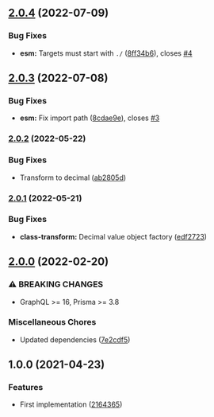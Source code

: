 ## [2.0.4](https://github.com/unlight/prisma-graphql-type-decimal/compare/v2.0.3...v2.0.4) (2022-07-09)


### Bug Fixes

* **esm:** Targets must start with `./` ([8ff34b6](https://github.com/unlight/prisma-graphql-type-decimal/commit/8ff34b6d07b1cdf245cc0548ef4c86ac897045b1)), closes [#4](https://github.com/unlight/prisma-graphql-type-decimal/issues/4)

## [2.0.3](https://github.com/unlight/prisma-graphql-type-decimal/compare/v2.0.2...v2.0.3) (2022-07-08)


### Bug Fixes

* **esm:** Fix import path ([8cdae9e](https://github.com/unlight/prisma-graphql-type-decimal/commit/8cdae9ed1f7b1307d4777933a74068b4a17e0d7a)), closes [#3](https://github.com/unlight/prisma-graphql-type-decimal/issues/3)

### [2.0.2](https://github.com/unlight/prisma-graphql-type-decimal/compare/v2.0.1...v2.0.2) (2022-05-22)


### Bug Fixes

* Transform to decimal ([ab2805d](https://github.com/unlight/prisma-graphql-type-decimal/commit/ab2805d989e9a346af80a9f7184a71ec00c32241))

### [2.0.1](https://github.com/unlight/prisma-graphql-type-decimal/compare/v2.0.0...v2.0.1) (2022-05-21)


### Bug Fixes

* **class-transform:** Decimal value object factory ([edf2723](https://github.com/unlight/prisma-graphql-type-decimal/commit/edf27235769e7368a5caac314cfcecb168af70fc))

## [2.0.0](https://github.com/unlight/prisma-graphql-type-decimal/compare/v1.0.0...v2.0.0) (2022-02-20)


### ⚠ BREAKING CHANGES

* GraphQL >= 16, Prisma >= 3.8

### Miscellaneous Chores

* Updated dependencies ([7e2cdf5](https://github.com/unlight/prisma-graphql-type-decimal/commit/7e2cdf5a57c284eb1fcbadf26b19d172c2901221))

## 1.0.0 (2021-04-23)


### Features

* First implementation ([2164365](https://github.com/unlight/prisma-graphql-type-decimal/commit/2164365465bb6b780c14a9dfbddad4f9eeb49e70))
